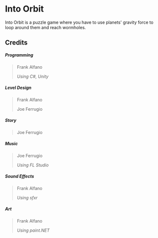 # Into Orbit
Into Orbit is a puzzle game where you have to use planets' gravity force to loop around them and reach wormholes.

## Credits
##### Programming
> Frank Alfano
> 
> _Using C#, Unity_

##### Level Design
> Frank Alfano
> 
> Joe Ferrugio

##### Story
> Joe Ferrugio

##### Music
> Joe Ferrugio
> 
> _Using FL Studio_

##### Sound Effects
> Frank Alfano
> 
> _Using sfxr_

##### Art
> Frank Alfano
> 
> _Using paint.NET_
